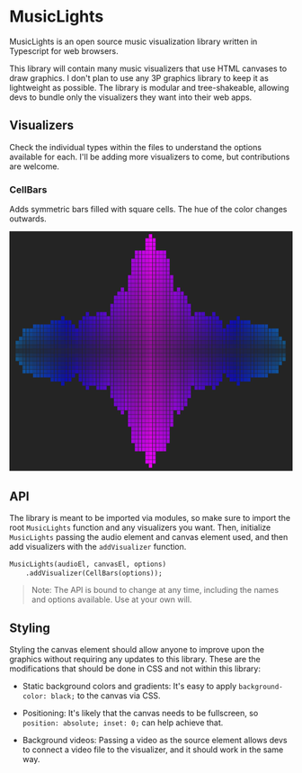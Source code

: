 # MusicLights

MusicLights is an open source music visualization library written in Typescript for web browsers.

This library will contain many music visualizers that use HTML canvases to draw graphics. I don't plan to use any 3P graphics library to keep it as lightweight as possible. The library is modular and tree-shakeable, allowing devs to bundle only the visualizers they want into their web apps.

## Visualizers

Check the individual types within the files to understand the options available for each. I'll be adding more visualizers to come, but contributions are welcome.

### CellBars

Adds symmetric bars filled with square cells. The hue of the color changes outwards.

![](./imgs/cellbars.png)

## API

The library is meant to be imported via modules, so make sure to import the root `MusicLights` function and any visualizers you want. Then, initialize `MusicLights` passing the audio element and canvas element used, and then add visualizers with the `addVisualizer` function. 

```
MusicLights(audioEl, canvasEl, options)
    .addVisualizer(CellBars(options));
```

> Note: The API is bound to change at any time, including the names and options available. Use at your own will.

## Styling

Styling the canvas element should allow anyone to improve upon the graphics without requiring any updates to this library. These are the modifications that should be done in CSS and not within this library:

- Static background colors and gradients: It's easy to apply `background-color: black;` to the canvas via CSS.

- Positioning: It's likely that the canvas needs to be fullscreen, so `position: absolute; inset: 0;` can help achieve that.

- Background videos: Passing a video as the source element allows devs to connect a video file to the visualizer, and it should work in the same way.
